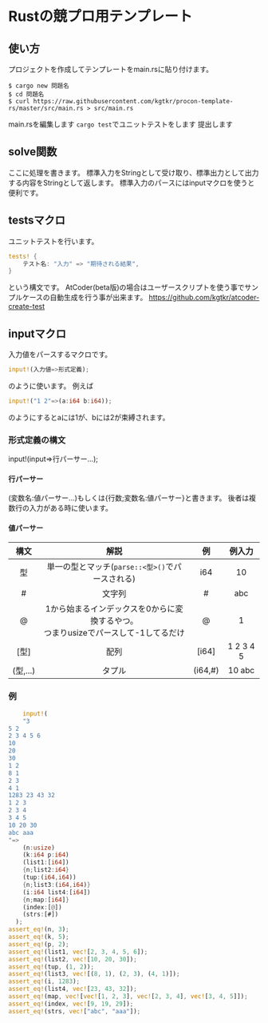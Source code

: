 # Rustの競プロ用テンプレート

## 使い方

プロジェクトを作成してテンプレートをmain.rsに貼り付けます。
```
$ cargo new 問題名
$ cd 問題名
$ curl https://raw.githubusercontent.com/kgtkr/procon-template-rs/master/src/main.rs > src/main.rs
```

main.rsを編集します
`cargo test`でユニットテストをします
提出します

## solve関数
ここに処理を書きます。
標準入力をStringとして受け取り、標準出力として出力する内容をStringとして返します。
標準入力のパースにはinputマクロを使うと便利です。

## testsマクロ
ユニットテストを行います。

```rs
tests! {
    テスト名: "入力" => "期待される結果",
}
```

という構文です。
AtCoder(beta版)の場合はユーザースクリプトを使う事でサンプルケースの自動生成を行う事が出来ます。
https://github.com/kgtkr/atcoder-create-test

## inputマクロ
入力値をパースするマクロです。

```rs
input!(入力値=>形式定義);
```

のように使います。
例えば

```rs
input!("1 2"=>(a:i64 b:i64));
```

のようにするとaには1が、bには2が束縛されます。

### 形式定義の構文
input!(input=>行パーサー...);

#### 行パーサー
(変数名:値パーサー...)もしくは{行数;変数名:値パーサー}と書きます。
後者は複数行の入力がある時に使います。

#### 値パーサー

|構文|解説|例|例入力|
|:-:|:-:|:-:|:-:|
|型|単一の型とマッチ(`parse::<型>()`でパースされる)|i64|10|
|#|文字列|#|abc|
|@|1から始まるインデックスを0からに変換するやつ。<br>つまりusizeでパースして-1してるだけ|@|1|
|[型]|配列|[i64]|1 2 3 4 5|
|(型,...)|タプル|(i64,#)|10 abc|

### 例
```rs
    input!(
    "3
5 2
2 3 4 5 6
10
20
30
1 2
8 1
2 3
4 1
1283 23 43 32
1 2 3
2 3 4
3 4 5
10 20 30
abc aaa
"=>
    (n:usize)
    (k:i64 p:i64)
    (list1:[i64])
    {n;list2:i64}
    (tup:(i64,i64))
    {n;list3:(i64,i64)}
    (i:i64 list4:[i64])
    {n;map:[i64]}
    (index:[@])
    (strs:[#])
  );
assert_eq!(n, 3);
assert_eq!(k, 5);
assert_eq!(p, 2);
assert_eq!(list1, vec![2, 3, 4, 5, 6]);
assert_eq!(list2, vec![10, 20, 30]);
assert_eq!(tup, (1, 2));
assert_eq!(list3, vec![(8, 1), (2, 3), (4, 1)]);
assert_eq!(i, 1283);
assert_eq!(list4, vec![23, 43, 32]);
assert_eq!(map, vec![vec![1, 2, 3], vec![2, 3, 4], vec![3, 4, 5]]);
assert_eq!(index, vec![9, 19, 29]);
assert_eq!(strs, vec!["abc", "aaa"]);
```